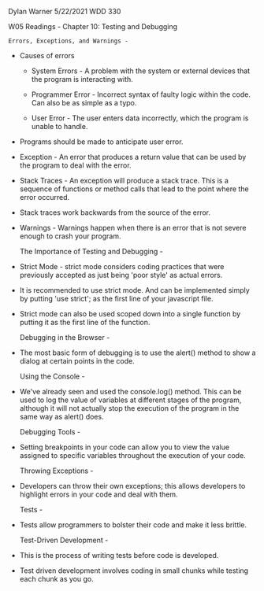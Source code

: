 Dylan Warner
5/22/2021
WDD 330

W05 Readings - Chapter 10: Testing and Debugging

	Errors, Exceptions, and Warnings - 

- Causes of errors

    - System Errors - A problem with the system or external devices that the program is interacting with.

    - Programmer Error - Incorrect syntax of faulty logic within the code. Can also be as simple as a typo.

    - User Error - The user enters data incorrectly, which the program is unable to handle.

- Programs should be made to anticipate user error.

- Exception - An error that produces a return value that can be used by the program to deal with the error. 

- Stack Traces - An exception will produce a stack trace. This is a sequence of functions or method calls that lead to the point where the error occurred. 

- Stack traces work backwards from the source of the error.

- Warnings - Warnings happen when there is an error that is not severe enough to crash your program.

    The Importance of Testing and Debugging - 

- Strict Mode - strict mode considers coding practices that were previously accepted as just being 'poor style' as actual errors.

- It is recommended to use strict mode. And can be implemented simply by putting 'use strict'; as the first line of your javascript file.

- Strict mode can also be used scoped down into a single function by putting it as the first line of the function.

    Debugging in the Browser - 

- The most basic form of debugging is to use the alert() method to show a dialog at certain points in the code.

	Using the Console - 

- We've already seen and used the console.log() method. This can be used to log the value of variables at different stages of the program, although it will not actually stop the execution of the program in the same way as alert() does.

    Debugging Tools - 

- Setting breakpoints in your code can allow you to view the value assigned to specific variables throughout the execution of your code.

	Throwing Exceptions - 

- Developers can throw their own exceptions; this allows developers to highlight errors in your code and deal with them.
	
    Tests - 

- Tests allow programmers to bolster their code and make it less brittle.

    Test-Driven Development -
- This is the process of writing tests before code is developed.

- Test driven development involves coding in small chunks while testing each chunk as you go.

